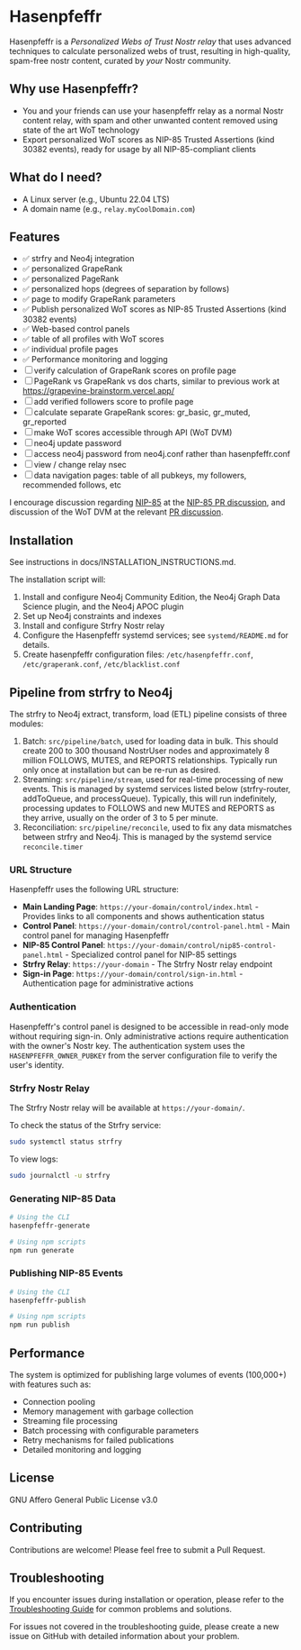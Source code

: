 # Hasenpfeffr

Hasenpfeffr is a _Personalized Webs of Trust Nostr relay_ that uses advanced techniques to calculate personalized webs of trust, resulting in high-quality, spam-free nostr content, curated by _your_ Nostr community.

## Why use Hasenpfeffr?

- You and your friends can use your hasenpfeffr relay as a normal Nostr content relay, with spam and other unwanted content removed using state of the art WoT technology
- Export personalized WoT scores as NIP-85 Trusted Assertions (kind 30382 events), ready for usage by all NIP-85-compliant clients

## What do I need?

- A Linux server (e.g., Ubuntu 22.04 LTS)
- A domain name (e.g., `relay.myCoolDomain.com`)

## Features

- ✅ strfry and Neo4j integration
- ✅ personalized GrapeRank
- ✅ personalized PageRank
- ✅ personalized hops (degrees of separation by follows)
- ✅ page to modify GrapeRank parameters
- ✅ Publish personalized WoT scores as NIP-85 Trusted Assertions (kind 30382 events)
- ✅ Web-based control panels
- ✅ table of all profiles with WoT scores
- ✅ individual profile pages
- ✅ Performance monitoring and logging
- ☐ verify calculation of GrapeRank scores on profile page
- ☐ PageRank vs GrapeRank vs dos charts, similar to previous work at https://grapevine-brainstorm.vercel.app/
- ☐ add verified followers score to profile page
- ☐ calculate separate GrapeRank scores: gr_basic, gr_muted, gr_reported
- ☐ make WoT scores accessible through API (WoT DVM)
- ☐ neo4j update password
- ☐ access neo4j password from neo4j.conf rather than hasenpfeffr.conf
- ☐ view / change relay nsec 
- ☐ data navigation pages: table of all pubkeys, my followers, recommended follows, etc

I encourage discussion regarding [NIP-85](https://github.com/vitorpamplona/nips/blob/user-summaries/85.md) at the [NIP-85 PR discussion](https://github.com/nostr-protocol/nips/pull/1534), and discussion of the WoT DVM at the relevant [PR discussion](https://github.com/nostr-protocol/data-vending-machines/pull/38).

## Installation

See instructions in docs/INSTALLATION_INSTRUCTIONS.md.

The installation script will:

1. Install and configure Neo4j Community Edition, the Neo4j Graph Data Science plugin, and the Neo4j APOC plugin
2. Set up Neo4j constraints and indexes
3. Install and configure Strfry Nostr relay
4. Configure the Hasenpfeffr systemd services; see `systemd/README.md` for details.
5. Create hasenpfeffr configuration files: `/etc/hasenpfeffr.conf`, `/etc/graperank.conf`, `/etc/blacklist.conf`

## Pipeline from strfry to Neo4j

The strfry to Neo4j extract, transform, load (ETL) pipeline consists of three modules:

1. Batch: `src/pipeline/batch`, used for loading data in bulk. This should create 200 to 300 thousand NostrUser nodes and approximately 8 million FOLLOWS, MUTES, and REPORTS relationships. Typically run only once at installation but can be re-run as desired.
2. Streaming: `src/pipeline/stream`, used for real-time processing of new events. This is managed by systemd services listed below (strfry-router, addToQueue, and processQueue). Typically, this will run indefinitely, processing updates to FOLLOWS and new MUTES and REPORTS as they arrive, usually on the order of 3 to 5 per minute. 
3. Reconciliation: `src/pipeline/reconcile`, used to fix any data mismatches between strfry and Neo4j. This is managed by the systemd service `reconcile.timer`

### URL Structure

Hasenpfeffr uses the following URL structure:

- **Main Landing Page**: `https://your-domain/control/index.html` - Provides links to all components and shows authentication status
- **Control Panel**: `https://your-domain/control/control-panel.html` - Main control panel for managing Hasenpfeffr
- **NIP-85 Control Panel**: `https://your-domain/control/nip85-control-panel.html` - Specialized control panel for NIP-85 settings
- **Strfry Relay**: `https://your-domain` - The Strfry Nostr relay endpoint
- **Sign-in Page**: `https://your-domain/control/sign-in.html` - Authentication page for administrative actions

### Authentication

Hasenpfeffr's control panel is designed to be accessible in read-only mode without requiring sign-in. Only administrative actions require authentication with the owner's Nostr key. The authentication system uses the `HASENPFEFFR_OWNER_PUBKEY` from the server configuration file to verify the user's identity.

### Strfry Nostr Relay

The Strfry Nostr relay will be available at `https://your-domain/`.

To check the status of the Strfry service:

```bash
sudo systemctl status strfry
```

To view logs:

```bash
sudo journalctl -u strfry
```

### Generating NIP-85 Data

```bash
# Using the CLI
hasenpfeffr-generate

# Using npm scripts
npm run generate
```

### Publishing NIP-85 Events

```bash
# Using the CLI
hasenpfeffr-publish

# Using npm scripts
npm run publish
```

## Performance

The system is optimized for publishing large volumes of events (100,000+) with features such as:

- Connection pooling
- Memory management with garbage collection
- Streaming file processing
- Batch processing with configurable parameters
- Retry mechanisms for failed publications
- Detailed monitoring and logging

## License

GNU Affero General Public License v3.0

## Contributing

Contributions are welcome! Please feel free to submit a Pull Request.

## Troubleshooting

If you encounter issues during installation or operation, please refer to the [Troubleshooting Guide](TROUBLESHOOTING.md) for common problems and solutions.

For issues not covered in the troubleshooting guide, please create a new issue on GitHub with detailed information about your problem.
